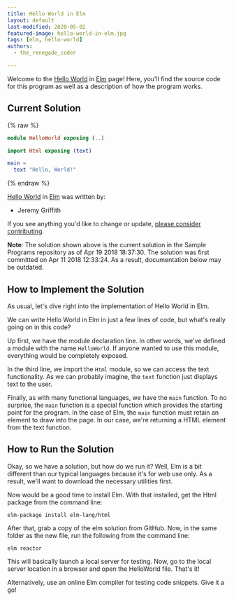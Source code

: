 ```yaml
---
title: Hello World in Elm
layout: default
last-modified: 2020-05-02
featured-image: hello-world-in-elm.jpg
tags: [elm, hello-world]
authors:
  - the_renegade_coder

---
```


Welcome to the [Hello World](https://rzuckerm.github.io/sample-programs-website-copy/projects/hello-world) in [Elm](https://rzuckerm.github.io/sample-programs-website-copy/languages/elm) page! Here, you'll find the source code for this program as well as a description of how the program works.

## Current Solution

{% raw %}

```elm
module HelloWorld exposing (..)

import Html exposing (text)

main =
  text "Hello, World!"
```

{% endraw %}

[Hello World](https://rzuckerm.github.io/sample-programs-website-copy/projects/hello-world) in [Elm](https://rzuckerm.github.io/sample-programs-website-copy/languages/elm) was written by:

- Jeremy Griffith

If you see anything you'd like to change or update, [please consider contributing](https://github.com/TheRenegadeCoder/sample-programs).

**Note**: The solution shown above is the current solution in the Sample Programs repository as of Apr 19 2018 18:37:30. The solution was first committed on Apr 11 2018 12:33:24. As a result, documentation below may be outdated.

## How to Implement the Solution

As usual, let's dive right into the implementation of
Hello World in Elm.

We can write Hello World in Elm in just
a few lines of code, but what's really going on in this
code?

Up first, we have the module declaration line. In other
words, we've defined a module with the name `HelloWorld`.
If anyone wanted to use this module, everything would be
completely exposed.

In the third line, we import the `Html` module, so we can
access the text functionality. As we can probably imagine,
the `text` function just displays text to the user.

Finally, as with many functional languages, we have the
`main` function. To no surprise, the `main` function is a
special function which provides the starting point for
the program. In the case of Elm, the `main` function must
retain an element to draw into the page. In our case, we're
returning a HTML element from the text function.


## How to Run the Solution

Okay, so we have a solution, but how do we run it? Well, 
Elm is a bit different than our typical languages because 
it's for web use only. As a result, we'll want to download 
the necessary utilities first.

Now would be a good time to install Elm. With that installed, 
get the Html package from the command line:

```shell
elm-package install elm-lang/html
```

After that, grab a copy of the elm solution from GitHub. Now, 
in the same folder as the new file, run the following from the 
command line:

```shell
elm reactor
```

This will basically launch a local server for testing. Now, go 
to the local server location in a browser and open the HelloWorld 
file. That's it!

Alternatively, use an online Elm compiler for testing code snippets. 
Give it a go!
